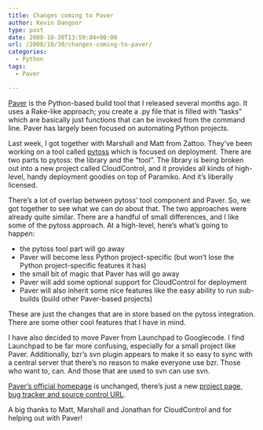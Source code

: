 ```yaml
---
title: Changes coming to Paver
author: Kevin Dangoor
type: post
date: 2008-10-30T13:59:04+00:00
url: /2008/10/30/changes-coming-to-paver/
categories:
  - Python
tags:
  - Paver

---
```

[Paver][1] is the Python-based build tool that I released several months ago. It uses a Rake-like approach; you create a .py file that is filled with &#8220;tasks&#8221; which are basically just functions that can be invoked from the command line. Paver has largely been focused on automating Python projects.

Last week, I got together with Marshall and Matt from Zattoo. They&#8217;ve been working on a tool called [pytoss][2] which is focused on deployment. There are two parts to pytoss: the library and the &#8220;tool&#8221;. The library is being broken out into a new project called CloudControl, and it provides all kinds of high-level, handy deployment goodies on top of Paramiko. And it&#8217;s liberally licensed.

There&#8217;s a lot of overlap between pytoss&#8217; tool component and Paver. So, we got together to see what we can do about that. The two approaches were already quite similar. There are a handful of small differences, and I like some of the pytoss approach. At a high-level, here&#8217;s what&#8217;s going to happen:

  * the pytoss tool part will go away
  * Paver will become less Python project-specific (but won&#8217;t lose the Python project-specific features it has)
  * the small bit of magic that Paver has will go away
  * Paver will add some optional support for CloudControl for deployment
  * Paver will also inherit some nice features like the easy ability to run sub-builds (build other Paver-based projects)

These are just the changes that are in store based on the pytoss integration. There are some other cool features that I have in mind.

I have also decided to move Paver from Launchpad to Googlecode. I find Launchpad to be far more confusing, especially for a small project like Paver. Additionally, bzr&#8217;s svn plugin appears to make it so easy to sync with a central server that there&#8217;s no reason to make everyone use bzr. Those who want to, can. And those that are used to svn can use svn.

[Paver&#8217;s official homepage][1] is unchanged, there&#8217;s just a new [project page, bug tracker and source control URL][3].

A big thanks to Matt, Marshall and Jonathan for CloudControl and for helping out with Paver!

 [1]: http://www.blueskyonmars.com/projects/paver/
 [2]: http://code.google.com/p/pytoss/
 [3]: http://code.google.com/p/paver/